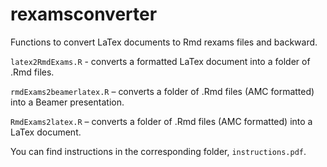 # rexamsconverter
Functions to convert LaTex documents to Rmd rexams files and backward.

`latex2RmdExams.R` - converts a formatted LaTex document into a folder of .Rmd files.

`rmdExams2beamerlatex.R` – converts a folder of .Rmd files (AMC formatted) into a Beamer presentation.

`RmdExams2latex.R` – converts a folder of .Rmd files (AMC formatted) into a LaTex document.

You can find instructions in the corresponding folder, `instructions.pdf`.
